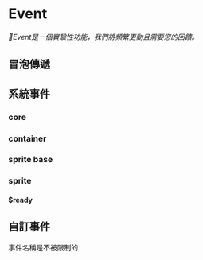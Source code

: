 # Event

*🔬Event是一個實驗性功能，我們將頻繁更動且需要您的回饋。*

## 冒泡傳遞

## 系統事件

### core

### container

### sprite base

### sprite

#### $ready

## 自訂事件

事件名稱是不被限制的

```js

```
